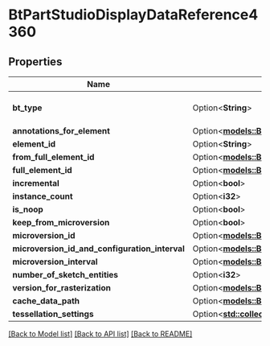 # BtPartStudioDisplayDataReference4360

## Properties

Name | Type | Description | Notes
------------ | ------------- | ------------- | -------------
**bt_type** | Option<**String**> | Type of JSON object. | [optional]
**annotations_for_element** | Option<[**models::BtAnnotationElementDisplayData894**](BTAnnotationElementDisplayData-894.md)> |  | [optional]
**element_id** | Option<**String**> |  | [optional]
**from_full_element_id** | Option<[**models::BtFullElementId756**](BTFullElementId-756.md)> |  | [optional]
**full_element_id** | Option<[**models::BtFullElementId756**](BTFullElementId-756.md)> |  | [optional]
**incremental** | Option<**bool**> |  | [optional]
**instance_count** | Option<**i32**> |  | [optional]
**is_noop** | Option<**bool**> |  | [optional]
**keep_from_microversion** | Option<**bool**> |  | [optional]
**microversion_id** | Option<[**models::BtMicroversionId366**](BTMicroversionId-366.md)> |  | [optional]
**microversion_id_and_configuration_interval** | Option<[**models::BtMicroversionIdAndConfigurationInterval2364**](BTMicroversionIdAndConfigurationInterval-2364.md)> |  | [optional]
**microversion_interval** | Option<[**models::BtMicroversionIdInterval367**](BTMicroversionIdInterval-367.md)> |  | [optional]
**number_of_sketch_entities** | Option<**i32**> |  | [optional]
**version_for_rasterization** | Option<[**models::BtElementDisplayData326**](BTElementDisplayData-326.md)> |  | [optional]
**cache_data_path** | Option<[**models::BtCacheDataPath191**](BTCacheDataPath-191.md)> |  | [optional]
**tessellation_settings** | Option<[**std::collections::HashMap<String, Vec<i32>>**](Vec.md)> |  | [optional]

[[Back to Model list]](../README.md#documentation-for-models) [[Back to API list]](../README.md#documentation-for-api-endpoints) [[Back to README]](../README.md)


